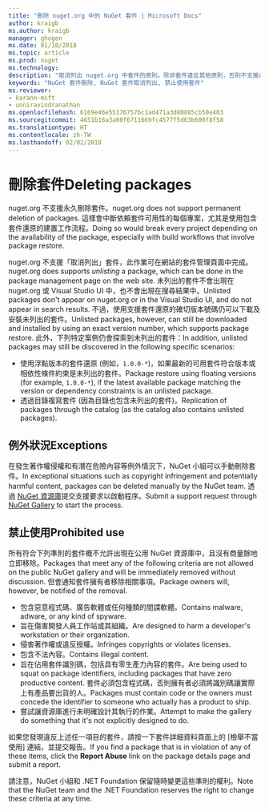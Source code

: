 ```yaml
---
title: "刪除 nuget.org 中的 NuGet 套件 | Microsoft Docs"
author: kraigb
ms.author: kraigb
manager: ghogen
ms.date: 01/18/2018
ms.topic: article
ms.prod: nuget
ms.technology: 
description: "取消列出 nuget.org 中套件的原則。除非套件違反其他原則，否則不支援永久刪除。"
keywords: "NuGet 套件刪除, NuGet 套件取消列出, 禁止使用套件"
ms.reviewer:
- karann-msft
- unniravindranathan
ms.openlocfilehash: 6169e46e55176757bc1ad471a3d80885cb50e403
ms.sourcegitcommit: 4651b16a3a08f6711669fc4577f5d63b600f8f58
ms.translationtype: HT
ms.contentlocale: zh-TW
ms.lasthandoff: 02/02/2018
---
```

# <a name="deleting-packages"></a><span data-ttu-id="3021a-104">刪除套件</span><span class="sxs-lookup"><span data-stu-id="3021a-104">Deleting packages</span></span>

<span data-ttu-id="3021a-105">nuget.org 不支援永久刪除套件。</span><span class="sxs-lookup"><span data-stu-id="3021a-105">nuget.org does not support permanent deletion of packages.</span></span> <span data-ttu-id="3021a-106">這樣會中斷依賴套件可用性的每個專案，尤其是使用包含套件還原的建置工作流程。</span><span class="sxs-lookup"><span data-stu-id="3021a-106">Doing so would break every project depending on the availability of the package, especially with build workflows that involve package restore.</span></span>

<span data-ttu-id="3021a-107">nuget.org 不支援「取消列出」套件，此作業可在網站的套件管理頁面中完成。</span><span class="sxs-lookup"><span data-stu-id="3021a-107">nuget.org does supports *unlisting* a package, which can be done in the package management page on the web site.</span></span> <span data-ttu-id="3021a-108">未列出的套件不會出現在 nuget.org 或 Visual Studio UI 中，也不會出現在搜尋結果中。</span><span class="sxs-lookup"><span data-stu-id="3021a-108">Unlisted packages don't appear on nuget.org or in the Visual Studio UI, and do not appear in search results.</span></span> <span data-ttu-id="3021a-109">不過，使用支援套件還原的確切版本號碼仍可以下載及安裝未列出的套件。</span><span class="sxs-lookup"><span data-stu-id="3021a-109">Unlisted packages, however, can still be downloaded and installed by using an exact version number, which supports package restore.</span></span> <span data-ttu-id="3021a-110">此外，下列特定案例仍會探索到未列出的套件：</span><span class="sxs-lookup"><span data-stu-id="3021a-110">In addition, unlisted packages may still be discovered in the following specific scenarios:</span></span>

- <span data-ttu-id="3021a-111">使用浮點版本的套件還原 (例如，`1.0.0-*`)，如果最新的可用套件符合版本或相依性條件約束是未列出的套件。</span><span class="sxs-lookup"><span data-stu-id="3021a-111">Package restore using floating versions (for example, `1.0.0-*`), if the latest available package matching the version or dependency constraints is an unlisted package.</span></span>
- <span data-ttu-id="3021a-112">透過目錄複寫套件 (因為目錄也包含未列出的套件)。</span><span class="sxs-lookup"><span data-stu-id="3021a-112">Replication of packages through the catalog (as the catalog also contains unlisted packages).</span></span>

## <a name="exceptions"></a><span data-ttu-id="3021a-113">例外狀況</span><span class="sxs-lookup"><span data-stu-id="3021a-113">Exceptions</span></span>

<span data-ttu-id="3021a-114">在發生著作權侵權和有潛在危險內容等例外情況下，NuGet 小組可以手動刪除套件。</span><span class="sxs-lookup"><span data-stu-id="3021a-114">In exceptional situations such as copyright infringement and potentially harmful content, packages can be deleted manually by the NuGet team.</span></span> <span data-ttu-id="3021a-115">透過 [NuGet 資源庫](http://www.nuget.org)提交支援要求以啟動程序。</span><span class="sxs-lookup"><span data-stu-id="3021a-115">Submit a support request through [NuGet Gallery](http://www.nuget.org) to start the process.</span></span>

## <a name="prohibited-use"></a><span data-ttu-id="3021a-116">禁止使用</span><span class="sxs-lookup"><span data-stu-id="3021a-116">Prohibited use</span></span>

<span data-ttu-id="3021a-117">所有符合下列準則的套件概不允許出現在公用 NuGet 資源庫中，且沒有商量餘地立即移除。</span><span class="sxs-lookup"><span data-stu-id="3021a-117">Packages that meet any of the following criteria are not allowed on the public NuGet gallery and will be immediately removed without discussion.</span></span> <span data-ttu-id="3021a-118">但會通知套件擁有者移除相關事項。</span><span class="sxs-lookup"><span data-stu-id="3021a-118">Package owners will, however, be notified of the removal.</span></span>

- <span data-ttu-id="3021a-119">包含惡意程式碼、廣告軟體或任何種類的間諜軟體。</span><span class="sxs-lookup"><span data-stu-id="3021a-119">Contains malware, adware, or any kind of spyware.</span></span>
- <span data-ttu-id="3021a-120">旨在傷害開發人員工作站或其組織。</span><span class="sxs-lookup"><span data-stu-id="3021a-120">Are designed to harm a developer's workstation or their organization.</span></span>
- <span data-ttu-id="3021a-121">侵害著作權或違反授權。</span><span class="sxs-lookup"><span data-stu-id="3021a-121">Infringes copyrights or violates licenses.</span></span>
- <span data-ttu-id="3021a-122">包含不法內容。</span><span class="sxs-lookup"><span data-stu-id="3021a-122">Contains illegal content.</span></span>
- <span data-ttu-id="3021a-123">旨在佔用套件識別碼，包括具有零生產力內容的套件。</span><span class="sxs-lookup"><span data-stu-id="3021a-123">Are being used to squat on package identifiers, including packages that have zero productive content.</span></span> <span data-ttu-id="3021a-124">套件必須包含程式碼，否則擁有者必須將識別碼讓實際上有產品要出貨的人。</span><span class="sxs-lookup"><span data-stu-id="3021a-124">Packages must contain code or the owners must concede the identifier to someone who actually has a product to ship.</span></span>
- <span data-ttu-id="3021a-125">嘗試讓資源庫進行未明確設計其執行的作業。</span><span class="sxs-lookup"><span data-stu-id="3021a-125">Attempt to make the gallery do something that it's not explicitly designed to do.</span></span>

<span data-ttu-id="3021a-126">如果您發現違反上述任一項目的套件，請按一下套件詳細資料頁面上的 [檢舉不當使用] 連結，並提交報告。</span><span class="sxs-lookup"><span data-stu-id="3021a-126">If you find a package that is in violation of any of these items, click the **Report Abuse** link on the package details page and submit a report.</span></span>

<span data-ttu-id="3021a-127">請注意，NuGet 小組和 .NET Foundation 保留隨時變更這些準則的權利。</span><span class="sxs-lookup"><span data-stu-id="3021a-127">Note that the NuGet team and the .NET Foundation reserves the right to change these criteria at any time.</span></span>
